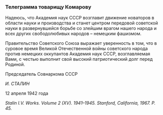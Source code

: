 ### Телеграмма товарищу Комарову

Надеюсь, что Академия наук СССР возглавит движение новаторов в области науки и производства и станет центром передовой советской науки в развернувшейся борьбе со злейшим врагом нашего народа и всех других свободолюбивых народов – немецким фашизмом.

Правительство Советского Союза выражает уверенность в том, что в суровое время Великой Отечественной войны советского народа против немецких оккупантов Академия наук СССР, возглавляемая Вами, с честью выполнит свой высокий патриотический долг перед Родиной.

Председатель Совнаркома СССР

_И. СТАЛИН_

12 апреля 1942 года

_Stalin I.V. Works. Volume 2 (XV). 1941–1945. Stanford, California, 1967. Р. 45._
